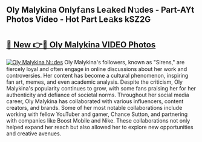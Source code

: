## Oly Malykina Onlyf𝚊ns Le𝚊ked N𝚞des - Part-AYt Photos Video - Hot Part Le𝚊ks kSZ2G

# <h2><a href="http://ab98252.deff.icu/?id=Oly+Malykina">🔗 New 👉🔴 Oly Malykina VIDEO Photos</a></h2>

[![Oly Malykina N𝚞des](https://i.imgur.com/rIISA9y.gif)](http://ab98252.deff.icu/?id=Oly+Malykina)
Oly Malykina's followers, known as "Sirens," are fiercely loyal and often engage in online discussions about her work and controversies. Her content has become a cultural phenomenon, inspiring fan art, memes, and even academic analysis. Despite the criticism, Oly Malykina's popularity continues to grow, with some fans praising her for her authenticity and defiance of societal norms. Throughout her social media career, Oly Malykina has collaborated with various influencers, content creators, and brands. Some of her most notable collaborations include working with fellow YouTuber and gamer, Chance Sutton, and partnering with companies like Boost Mobile and Nike. These collaborations not only helped expand her reach but also allowed her to explore new opportunities and creative avenues.
